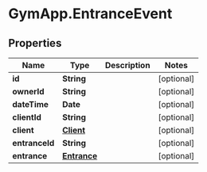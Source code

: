 # GymApp.EntranceEvent

## Properties
Name | Type | Description | Notes
------------ | ------------- | ------------- | -------------
**id** | **String** |  | [optional] 
**ownerId** | **String** |  | [optional] 
**dateTime** | **Date** |  | [optional] 
**clientId** | **String** |  | [optional] 
**client** | [**Client**](Client.md) |  | [optional] 
**entranceId** | **String** |  | [optional] 
**entrance** | [**Entrance**](Entrance.md) |  | [optional] 
